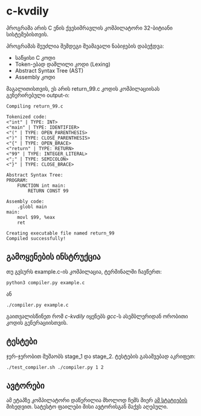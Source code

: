 # c-kvdily
პროგრამა არის C ენის ქვესიმრავლის კომპილატორი 32-ბიტიანი სისტემებისთვის.

პროგრამას შეუძლია შემდეგი შუამავალი ნაბიჯების დაბეჭდვა:
* საწყისი C კოდი
* Token-ებად დაშლილი კოდი (Lexing)
* Abstract Syntax Tree (AST)
* Assembly კოდი

მაგალითისთვის, ეს არის return_99.c კოდის კომპილაციისას გენერირებული output-ი:
```
Compiling return_99.c

Tokenized code:
<"int" | TYPE: INT>
<"main" | TYPE: IDENTIFIER>
<"(" | TYPE: OPEN_PARENTHESIS>
<")" | TYPE: CLOSE_PARENTHESIS>
<"{" | TYPE: OPEN_BRACE>
<"return" | TYPE: RETURN>
<"99" | TYPE: INTEGER_LITERAL>
<";" | TYPE: SEMICOLON>
<"}" | TYPE: CLOSE_BRACE>

Abstract Syntax Tree:
PROGRAM:
	FUNCTION int main:
		RETURN CONST 99

Assembly code:
	.globl main
main:
	movl $99, %eax
	ret

Creating executable file named return_99
Compiled successfully!
```
## გამოყენების ინსტრუქცია
თუ გვსურს example.c-ის კომპილაცია, ტერმინალში ჩავწერთ:
```
python3 compiler.py example.c
```
ან
```
./compiler.py example.c
```
გაითვალისწინეთ რომ *c-kvdily* იყენებს *gcc*-ს ასემბლერიდან ორობითი კოდის გენერაციისთვის.
## ტესტები
ჯერ-ჯერობით მუშაობს stage_1 და stage_2. ტესტების გასაშვებად აკრიფეთ:
```
./test_compiler.sh ./compiler.py 1 2
```
## ავტორები

ამ ეტაპზე კომპილატორი დაწერილია მხოლოდ ჩემს მიერ [ამ სტატიების](https://norasandler.com/2017/11/29/Write-a-Compiler.html) მიხედვით. 
სატესტო ფაილები მისი ავტორისგან მაქვს აღებული.
